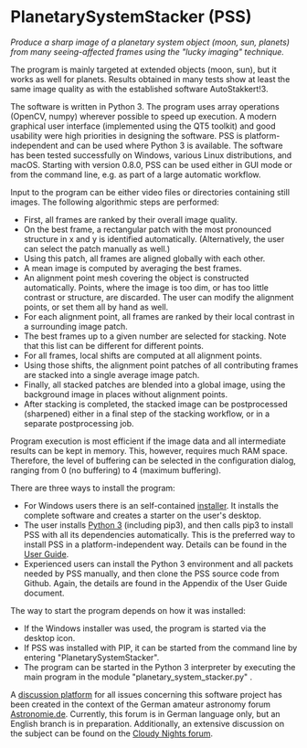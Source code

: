 # PlanetarySystemStacker (PSS)
_Produce a sharp image of a planetary system object (moon, sun, planets) from many seeing-affected frames using the "lucky imaging" technique._

The program is mainly targeted at extended objects (moon, sun), but it works as well for planets. Results obtained in many tests show at least the same image quality as with the established software AutoStakkert!3.

The software is written in Python 3. The program uses array operations (OpenCV, numpy) wherever possible to speed up execution. A modern graphical user interface (implemented using the QT5 toolkit) and good usability were high priorities in designing the software. PSS is platform-independent and can be used where Python 3 is available. The software has been tested successfully on Windows, various Linux distributions, and macOS. Starting with version 0.8.0, PSS can be used either in GUI mode or from the command line, e.g. as part of a large automatic workflow.

Input to the program can be either video files or directories containing still images. The following algorithmic steps are performed:

* First, all frames are ranked by their overall image quality.
* On the best frame, a rectangular patch with the most pronounced structure in x and y is identified automatically. (Alternatively, the user can select the patch manually as well.)
* Using this patch, all frames are aligned globally with each other.
* A mean image is computed by averaging the best frames.
* An alignment point mesh covering the object is constructed automatically. Points, where the image is too dim, or has too little contrast or structure, are discarded. The user can modify the alignment points, or set them all by hand as well.
* For each alignment point, all frames are ranked by their local contrast in a surrounding image patch.
* The best frames up to a given number are selected for stacking. Note that this list can be different for different points.
* For all frames, local shifts are computed at all alignment points.
* Using those shifts, the alignment point patches of all contributing frames are stacked into a single average image patch.
* Finally, all stacked patches are blended into a global image, using the background image in places without alignment points.
* After stacking is completed, the stacked image can be postprocessed (sharpened) either in a final step of the stacking workflow, or in a separate postprocessing job.

Program execution is most efficient if the image data and all intermediate results can be kept in memory. This, however, requires much RAM space. Therefore, the level of buffering can be selected in the configuration dialog, ranging from 0 (no buffering) to 4 (maximum buffering).

There are three ways to install the program:
* For Windows users there is an self-contained [installer](https://github.com/Rolf-Hempel/PlanetarySystemStacker/releases). It installs the complete software and creates a starter on the user's desktop.
* The user installs [Python 3](https://www.python.org/downloads/) (including pip3), and then calls pip3 to install PSS with all its dependencies automatically. This is the preferred way to install PSS in a platform-independent way. Details can be found in the [User Guide](https://github.com/Rolf-Hempel/PlanetarySystemStacker/blob/master/Documentation/PlanetarySystemStacker_User-Guide.pdf).
* Experienced users can install the Python 3 environment and all packets needed by PSS manually, and then clone the PSS source code from Github. Again, the details are found in the Appendix of the User Guide document.

The way to start the program depends on how it was installed: 
* If the Windows installer was used, the program is started via the desktop icon.
* If PSS was installed with PIP, it can be started from the command line by entering "PlanetarySystemStacker".
* The program can be started in the Python 3 interpreter by executing the main program in the module "planetary_system_stacker.py" .

A [discussion platform](https://www.astronomie.de/PSS/GermanBoard/) for all issues concerning this software project has been created in the context of the German amateur astronomy forum [Astronomie.de](https://www.astronomie.de/). Currently, this forum is in German language only, but an English branch is in preparation. Additionally, an extensive discussion on the subject can be found on the [Cloudy Nights forum](https://www.cloudynights.com/topic/645890-new-stacking-software-project-planetarysystemstacker/).
